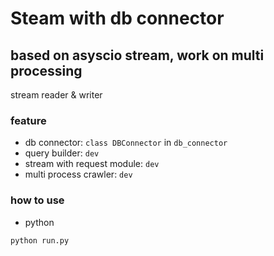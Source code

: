 # Steam with db connector

## based on asyscio stream, work on multi processing
stream reader & writer

### feature
- db connector: `class DBConnector` in `db_connector`
- query builder: `dev`
- stream with request module: `dev`
- multi process crawler: `dev`



### how to use

- python
```shell
python run.py
```


